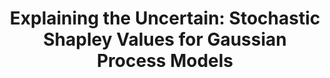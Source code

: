 ---
layout: default
title: "Explaining the Uncertain: Stochastic Shapley Values for Gaussian Process Models"
authors: <ins>Siu Lun Chau</ins>, Krikamol Muandet*, Dino Sejdinovic*
venue: Preprint
year: 2023
pdf: https://arxiv.org/pdf/2305.15167.pdf
code: https://github.com/muandet-lab/ExplainingGaussianProcess
doi: 
---